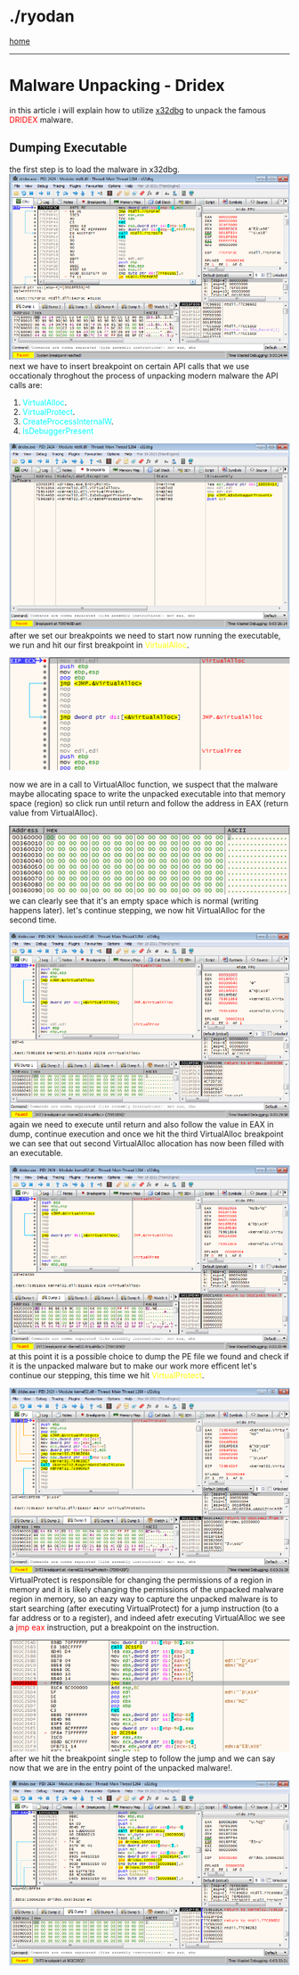 <style>
  
@import "{{ site.theme }}";

header {
  display: none;
}
</style>
# ./ryodan<br>
<a href='/'>home</a><br>

***
# Malware Unpacking - Dridex
in this article i will explain how to utilize <a href='https://x64dbg.com/'>x32dbg</a> to unpack the famous  <span style='color:red'>DRIDEX</span> malware.

## Dumping Executable
the first step is to load the malware in x32dbg.
![sodinokibi1](dridexload1.png)<br>
next we have to insert breakpoint on certain API calls that we use occationaly throghout the process of unpacking modern malware
the API calls are:
1. <span style='color:cyan'>VirtualAlloc</span>.
2. <span style='color:cyan'>VirtualProtect</span>.
3. <span style='color:cyan'>CreateProcessInternalW</span>.
4. <span style='color:cyan'>IsDebuggerPresent</span>

![sodinokibi1](dridexbreakpoints2.png)<br>
after we set our breakpoints we need to start now running the executable, we run and hit our first breakpoint in <span style='color:yellow'>VirtualAlloc</span>.

![sodinokibi1](dridexvirtualalloc1-3.png)<br>

now we are in a call to VirtualAlloc function, we suspect that the malware maybe allocating space to write the unpacked executable into that memory space (region) so click run until return and follow the address in EAX (return value from VirtualAlloc).

![sodinokibi1](dridexDUMP1-5.png)<br>
we can clearly see that it's an empty space which is normal (writing happens later).
let's continue stepping, we now hit VirtualAlloc for the second time.

![sodinokibi1](dridexVA2-6.png)<br>
again we need to execute until return and also follow the value in EAX in dump, continue execution and once we hit the third VirtualAlloc breakpoint we can see that out second VirtualAlloc allocation has now been filled with an executable.

![sodinokibi1](dridexVA3-7.png)<br>
at this point it is a possible choice to dump the PE file we found and check if it is the unpacked malware but to make our work more efficent let's continue our stepping, this time we hit <span style='color:yellow'>VirtualProtect</span>.

![sodinokibi1](dridexVP7.png)<br>
VirtualProtect is responsible for changing the permissions of a region in memory and it is likely changing the permissions of the unpacked malware region in memory, so an eazy way to capture the unpacked malware is to start searching (after executing VirtualProtect) for a jump instruction (to a far address or to a register), and indeed afetr executing VirtualAlloc we see a <span style='color:red'>jmp eax</span> instruction, put a breakpoint on the instruction.

![sodinokibi1](dridexjmpEAX8.png)<br>
after we hit the breakpoint single step to follow the jump and we can say now that we are in the entry point of the unpacked malware!.

![sodinokibi1](dridexUNPACKED9.png)<br>
